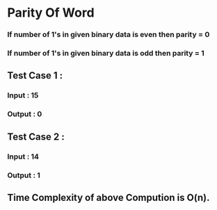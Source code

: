 # Parity Of Word
### If number of 1's in given binary data is even then parity = 0
### If number of 1's in given binary data is odd then parity = 1

## Test Case 1 :

### Input : 15
### Output : 0

## Test Case 2 :

### Input : 14
### Output : 1

## Time Complexity of above Compution is O(n).
